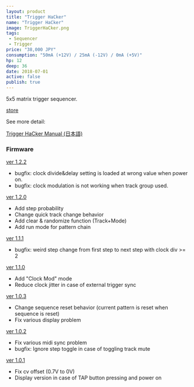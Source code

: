 ```yaml
---
layout: product
title: "Trigger HaCker"
name: "Trigger HaCker"
image: TriggerHaCker.png
tags:
 - Sequencer
 - Trigger
price: "38,000 JPY"
consumption: "50mA (+12V) / 25mA (-12V) / 0mA (+5V)"
hp: 12
deep: 36
date: 2018-07-01
active: false
publish: true
---
```


5x5 matrix trigger sequencer.

[store](https://centrevillage.stores.jp/items/61600e4aa1027512240c1d80)

See more detail:

[Trigger HaCker Manual (日本語)](https://docs.google.com/document/d/1wfTpOyFKQlBgTaDxopgiGIcWkLXFvFyb3FhJBAJs8G0/edit?usp=sharing)

### Firmware
[ver 1.2.2](https://drive.google.com/file/d/11zpDe8KvET-Zd7j3KJihuKZKEJypOX7i/view?usp=sharing)

- bugfix: clock divide&delay setting is loaded at wrong value when power on.
- bugfix: clock modulation is not working when track group used.


[ver 1.2.0](https://drive.google.com/open?id=1UA47syRsT1LW-bYp02yv5mcMHAwxENdi)

- Add step probability
- Change quick track change behavior
- Add clear & randomize function (Track+Mode)
- Add run mode for pattern chain

[ver 1.1.1](https://drive.google.com/open?id=1ozafKr6kfSMEf9f4M1Avepzz9d-8Bnu2)

- bugfix: weird step change from first step to next step with clock div >= 2

[ver 1.1.0](https://drive.google.com/open?id=19Huk-8nMR4OwdQEMxaEloKDS9AWT-TVK)

- Add "Clock Mod" mode
- Reduce clock jitter in case of external trigger sync

[ver 1.0.3](https://drive.google.com/open?id=1qzCdWlfMMj83pX2ZluKY4W4s84WW1PPc)

- Change sequence reset behavior (current pattern is reset when sequence is reset)
- Fix various display problem

[ver 1.0.2](https://drive.google.com/open?id=1kHF_RdrpS1UD8aG8NgoIk1VqlJRV_C81)

- Fix various midi sync problem
- bugfix: Ignore step toggle in case of toggling track mute

[ver 1.0.1](https://drive.google.com/file/d/1vQdAl0LDxYtnBYmgptWp9vPy2t38G1UN/view?usp=sharing)

- Fix cv offset (0.7V to 0V)
- Display version in case of TAP button pressing and power on
